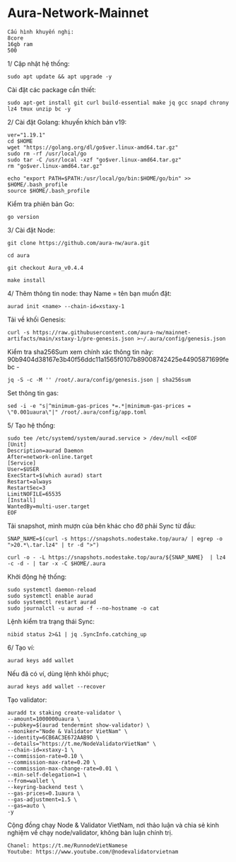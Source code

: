 # Aura-Network-Mainnet

    Cấu hình khuyến nghị:
    8core
    16gb ram
    500

1/ Cập nhật hệ thống:

    sudo apt update && apt upgrade -y
    
Cài đặt các package cần thiết:

    sudo apt-get install git curl build-essential make jq gcc snapd chrony lz4 tmux unzip bc -y
    
2/ Cài đặt Golang: khuyến khích bản v19:

    ver="1.19.1"
    cd $HOME
    wget "https://golang.org/dl/go$ver.linux-amd64.tar.gz"
    sudo rm -rf /usr/local/go
    sudo tar -C /usr/local -xzf "go$ver.linux-amd64.tar.gz"
    rm "go$ver.linux-amd64.tar.gz"

    echo "export PATH=$PATH:/usr/local/go/bin:$HOME/go/bin" >> $HOME/.bash_profile
    source $HOME/.bash_profile

Kiểm tra phiên bản Go:

    go version
    
3/ Cài đặt Node:

    git clone https://github.com/aura-nw/aura.git

    cd aura

    git checkout Aura_v0.4.4

    make install

4/ Thêm thông tin node: thay Name = tên bạn muốn đặt:

    aurad init <name> --chain-id=xstaxy-1
    
 Tải về khối Genesis:
 
    curl -s https://raw.githubusercontent.com/aura-nw/mainnet-artifacts/main/xstaxy-1/pre-genesis.json >~/.aura/config/genesis.json
    
 Kiểm tra sha256Sum xem chính xác thông tin này: 90b9404d38167e3b40f56ddc11a1565f0107b89008742425e44905871699febc  -
 
    jq -S -c -M '' /root/.aura/config/genesis.json | sha256sum
    
 Set thông tin gas:
 
    sed -i -e "s|^minimum-gas-prices *=.*|minimum-gas-prices = \"0.001uaura\"|" /root/.aura/config/app.toml
    
 5/ Tạo hệ thống:

    sudo tee /etc/systemd/system/aurad.service > /dev/null <<EOF
    [Unit]
    Description=aurad Daemon
    After=network-online.target
    [Service]
    User=$USER
    ExecStart=$(which aurad) start
    Restart=always
    RestartSec=3
    LimitNOFILE=65535
    [Install]
    WantedBy=multi-user.target
    EOF

Tải snapshot, mình mượn của bên khác cho đỡ phải Sync từ đầu:

    SNAP_NAME=$(curl -s https://snapshots.nodestake.top/aura/ | egrep -o ">20.*\.tar.lz4" | tr -d ">")

    curl -o - -L https://snapshots.nodestake.top/aura/${SNAP_NAME}  | lz4 -c -d - | tar -x -C $HOME/.aura

Khởi động hệ thống:
    
    sudo systemctl daemon-reload
    sudo systemctl enable aurad
    sudo systemctl restart aurad
    sudo journalctl -u aurad -f --no-hostname -o cat

Lệnh kiểm tra trạng thái Sync:

    nibid status 2>&1 | jq .SyncInfo.catching_up
   
6/ Tạo ví:

    aurad keys add wallet
    
Nếu đã có ví, dùng lệnh khôi phục;

    aurad keys add wallet --recover
    
Tạo validator:

    auradd tx staking create-validator \
    --amount=1000000uaura \
    --pubkey=$(aurad tendermint show-validator) \
    --moniker="Node & Validator VietNam" \
    --identity=6CB6AC3E672AAB9D \
    --details="https://t.me/NodeValidatorVietNam" \
    --chain-id=xstaxy-1 \
    --commission-rate=0.10 \
    --commission-max-rate=0.20 \
    --commission-max-change-rate=0.01 \
    --min-self-delegation=1 \
    --from=wallet \
    --keyring-backend test \
    --gas-prices=0.1uaura \
    --gas-adjustment=1.5 \
    --gas=auto \
    -y

Cộng đồng chạy Node & Validator VietNam, nơi thảo luận và chia sẻ kinh nghiệm về chạy node/validator, không bàn luận chính trị.

    Chanel: https://t.me/RunnodeVietNamese
    Youtube: https://www.youtube.com/@nodevalidatorvietnam
